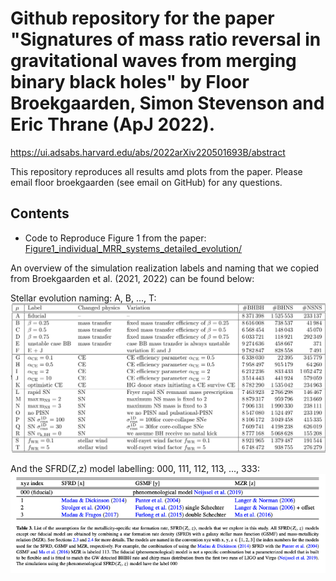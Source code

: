 # Github repository for the paper "Signatures of mass ratio reversal in gravitational waves from merging binary black holes" by Floor Broekgaarden, Simon Stevenson and Eric Thrane (ApJ 2022). 

https://ui.adsabs.harvard.edu/abs/2022arXiv220501693B/abstract



This repository reproduces all results amd plots from the paper. Please email floor broekgaarden (see email on GitHub) for any questions. 




## Contents 

 - Code to Reproduce Figure 1 from the paper: [Figure1_individual_MRR_systems_detailed_evolution/](Individual_System_Evolution_and_MRR_Statistics.ipynb) 



An overview of the simulation realization labels and naming that we copied from Broekgaarden et al. (2021, 2022) can be found below: 

Stellar evolution naming: A, B, ..., T:
![alt text](https://github.com/FloorBroekgaarden/MRR_Project/blob/main/otherFiles/DCO_table_detailed.png?raw=true)




And the SFRD(Z,z) model labelling: 000, 111, 112, 113, ..., 333:
![alt text](https://github.com/FloorBroekgaarden/MRR_Project/blob/main/otherFiles/SFRD_table.png?raw=true)


